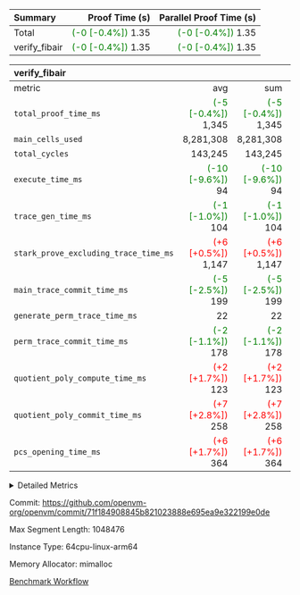 | Summary | Proof Time (s) | Parallel Proof Time (s) |
|:---|---:|---:|
| Total | <span style='color: green'>(-0 [-0.4%])</span> 1.35 | <span style='color: green'>(-0 [-0.4%])</span> 1.35 |
| verify_fibair | <span style='color: green'>(-0 [-0.4%])</span> 1.35 | <span style='color: green'>(-0 [-0.4%])</span> 1.35 |


| verify_fibair |||||
|:---|---:|---:|---:|---:|
|metric|avg|sum|max|min|
| `total_proof_time_ms ` | <span style='color: green'>(-5 [-0.4%])</span> 1,345 | <span style='color: green'>(-5 [-0.4%])</span> 1,345 | <span style='color: green'>(-5 [-0.4%])</span> 1,345 | <span style='color: green'>(-5 [-0.4%])</span> 1,345 |
| `main_cells_used     ` |  8,281,308 |  8,281,308 |  8,281,308 |  8,281,308 |
| `total_cycles        ` |  143,245 |  143,245 |  143,245 |  143,245 |
| `execute_time_ms     ` | <span style='color: green'>(-10 [-9.6%])</span> 94 | <span style='color: green'>(-10 [-9.6%])</span> 94 | <span style='color: green'>(-10 [-9.6%])</span> 94 | <span style='color: green'>(-10 [-9.6%])</span> 94 |
| `trace_gen_time_ms   ` | <span style='color: green'>(-1 [-1.0%])</span> 104 | <span style='color: green'>(-1 [-1.0%])</span> 104 | <span style='color: green'>(-1 [-1.0%])</span> 104 | <span style='color: green'>(-1 [-1.0%])</span> 104 |
| `stark_prove_excluding_trace_time_ms` | <span style='color: red'>(+6 [+0.5%])</span> 1,147 | <span style='color: red'>(+6 [+0.5%])</span> 1,147 | <span style='color: red'>(+6 [+0.5%])</span> 1,147 | <span style='color: red'>(+6 [+0.5%])</span> 1,147 |
| `main_trace_commit_time_ms` | <span style='color: green'>(-5 [-2.5%])</span> 199 | <span style='color: green'>(-5 [-2.5%])</span> 199 | <span style='color: green'>(-5 [-2.5%])</span> 199 | <span style='color: green'>(-5 [-2.5%])</span> 199 |
| `generate_perm_trace_time_ms` |  22 |  22 |  22 |  22 |
| `perm_trace_commit_time_ms` | <span style='color: green'>(-2 [-1.1%])</span> 178 | <span style='color: green'>(-2 [-1.1%])</span> 178 | <span style='color: green'>(-2 [-1.1%])</span> 178 | <span style='color: green'>(-2 [-1.1%])</span> 178 |
| `quotient_poly_compute_time_ms` | <span style='color: red'>(+2 [+1.7%])</span> 123 | <span style='color: red'>(+2 [+1.7%])</span> 123 | <span style='color: red'>(+2 [+1.7%])</span> 123 | <span style='color: red'>(+2 [+1.7%])</span> 123 |
| `quotient_poly_commit_time_ms` | <span style='color: red'>(+7 [+2.8%])</span> 258 | <span style='color: red'>(+7 [+2.8%])</span> 258 | <span style='color: red'>(+7 [+2.8%])</span> 258 | <span style='color: red'>(+7 [+2.8%])</span> 258 |
| `pcs_opening_time_ms ` | <span style='color: red'>(+6 [+1.7%])</span> 364 | <span style='color: red'>(+6 [+1.7%])</span> 364 | <span style='color: red'>(+6 [+1.7%])</span> 364 | <span style='color: red'>(+6 [+1.7%])</span> 364 |



<details>
<summary>Detailed Metrics</summary>

|  | verify_program_compile_ms | total_cells | stark_prove_excluding_trace_time_ms | quotient_poly_compute_time_ms | quotient_poly_commit_time_ms | perm_trace_commit_time_ms | pcs_opening_time_ms | main_trace_commit_time_ms |
| --- | --- | --- | --- | --- | --- | --- | --- |
|  | 4 | 65,536 | 61 | 3 | 13 | 0 | 31 | 13 | 

| air_name | rows | quotient_deg | main_cols | interactions | constraints | cells |
| --- | --- | --- | --- | --- | --- | --- |
| AccessAdapterAir<2> |  | 4 |  | 5 | 11 |  | 
| AccessAdapterAir<4> |  | 4 |  | 5 | 11 |  | 
| AccessAdapterAir<8> |  | 4 |  | 5 | 11 |  | 
| FibonacciAir | 32,768 | 1 | 2 |  | 5 | 65,536 | 
| FriReducedOpeningAir |  | 4 |  | 39 | 60 |  | 
| NativePoseidon2Air<BabyBearParameters>, 1> |  | 4 |  | 136 | 530 |  | 
| PhantomAir |  | 4 |  | 3 | 4 |  | 
| ProgramAir |  | 1 |  | 1 | 4 |  | 
| VariableRangeCheckerAir |  | 1 |  | 1 | 4 |  | 
| VmAirWrapper<AluNativeAdapterAir, FieldArithmeticCoreAir> |  | 4 |  | 15 | 23 |  | 
| VmAirWrapper<BranchNativeAdapterAir, BranchEqualCoreAir<1> |  | 4 |  | 11 | 22 |  | 
| VmAirWrapper<JalNativeAdapterAir, JalCoreAir> |  | 4 |  | 7 | 6 |  | 
| VmAirWrapper<NativeAdapterAir<2, 0>, PublicValuesCoreAir> |  | 4 |  | 11 | 22 |  | 
| VmAirWrapper<NativeLoadStoreAdapterAir<1>, NativeLoadStoreCoreAir<1> |  | 4 |  | 15 | 16 |  | 
| VmAirWrapper<NativeLoadStoreAdapterAir<4>, NativeLoadStoreCoreAir<4> |  | 4 |  | 15 | 16 |  | 
| VmAirWrapper<NativeVectorizedAdapterAir<4>, FieldExtensionCoreAir> |  | 4 |  | 15 | 23 |  | 
| VmConnectorAir |  | 4 |  | 3 | 8 |  | 
| VolatileBoundaryAir |  | 4 |  | 4 | 16 |  | 

| group | trace_gen_time_ms | total_proof_time_ms | total_cycles | total_cells | stark_prove_excluding_trace_time_ms | quotient_poly_compute_time_ms | quotient_poly_commit_time_ms | perm_trace_commit_time_ms | pcs_opening_time_ms | main_trace_commit_time_ms | main_cells_used | generate_perm_trace_time_ms | execute_time_ms |
| --- | --- | --- | --- | --- | --- | --- | --- | --- | --- | --- | --- | --- | --- |
| verify_fibair | 104 | 1,345 | 143,245 | 23,616,152 | 1,147 | 123 | 258 | 178 | 364 | 199 | 8,281,308 | 22 | 94 | 

| group | air_name | rows | prep_cols | perm_cols | main_cols | cells |
| --- | --- | --- | --- | --- | --- | --- |
| verify_fibair | AccessAdapterAir<2> | 32,768 |  | 12 | 11 | 753,664 | 
| verify_fibair | AccessAdapterAir<4> | 16,384 |  | 12 | 13 | 409,600 | 
| verify_fibair | AccessAdapterAir<8> | 128 |  | 12 | 17 | 3,712 | 
| verify_fibair | FriReducedOpeningAir | 1,024 |  | 44 | 27 | 72,704 | 
| verify_fibair | NativePoseidon2Air<BabyBearParameters>, 1> | 16,384 |  | 160 | 399 | 9,158,656 | 
| verify_fibair | PhantomAir | 4,096 |  | 8 | 6 | 57,344 | 
| verify_fibair | ProgramAir | 8,192 |  | 8 | 10 | 147,456 | 
| verify_fibair | VariableRangeCheckerAir | 262,144 | 2 | 8 | 1 | 2,359,296 | 
| verify_fibair | VmAirWrapper<AluNativeAdapterAir, FieldArithmeticCoreAir> | 131,072 |  | 20 | 29 | 6,422,528 | 
| verify_fibair | VmAirWrapper<BranchNativeAdapterAir, BranchEqualCoreAir<1> | 16,384 |  | 16 | 23 | 638,976 | 
| verify_fibair | VmAirWrapper<JalNativeAdapterAir, JalCoreAir> | 4,096 |  | 12 | 9 | 86,016 | 
| verify_fibair | VmAirWrapper<NativeLoadStoreAdapterAir<1>, NativeLoadStoreCoreAir<1> | 32,768 |  | 24 | 22 | 1,507,328 | 
| verify_fibair | VmAirWrapper<NativeLoadStoreAdapterAir<4>, NativeLoadStoreCoreAir<4> | 16,384 |  | 24 | 31 | 901,120 | 
| verify_fibair | VmAirWrapper<NativeVectorizedAdapterAir<4>, FieldExtensionCoreAir> | 8,192 |  | 20 | 38 | 475,136 | 
| verify_fibair | VmConnectorAir | 2 | 1 | 8 | 4 | 24 | 
| verify_fibair | VolatileBoundaryAir | 32,768 |  | 8 | 11 | 622,592 | 

</details>


Commit: https://github.com/openvm-org/openvm/commit/71f184908845b821023888e695ea9e322199e0de

Max Segment Length: 1048476

Instance Type: 64cpu-linux-arm64

Memory Allocator: mimalloc

[Benchmark Workflow](https://github.com/openvm-org/openvm/actions/runs/13230239497)
